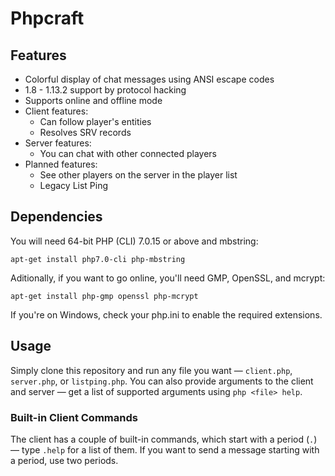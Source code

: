 # Phpcraft

## Features

- Colorful display of chat messages using ANSI escape codes
- 1.8 - 1.13.2 support by protocol hacking
- Supports online and offline mode
- Client features:
  - Can follow player's entities
  - Resolves SRV records
- Server features:
  - You can chat with other connected players
- Planned features:
  - See other players on the server in the player list
  - Legacy List Ping

## Dependencies

You will need 64-bit PHP (CLI) 7.0.15 or above and mbstring:

    apt-get install php7.0-cli php-mbstring

Aditionally, if you want to go online, you'll need GMP, OpenSSL, and mcrypt:

    apt-get install php-gmp openssl php-mcrypt

If you're on Windows, check your php.ini to enable the required extensions.

## Usage

Simply clone this repository and run any file you want — `client.php`, `server.php`, or `listping.php`. You can also provide arguments to the client and server — get a list of supported arguments using `php <file> help`.

### Built-in Client Commands

The client has a couple of built-in commands, which start with a period (`.`) — type `.help` for a list of them. If you want to send a message starting with a period, use two periods.
